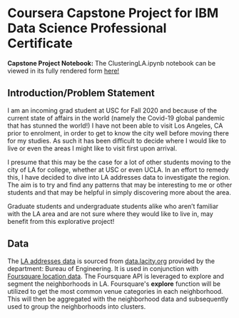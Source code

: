 # Coursera Capstone Project for IBM Data Science Professional Certificate

**Capstone Project Notebook:** The ClusteringLA.ipynb notebook can be viewed in its fully rendered form [here!](https://nbviewer.jupyter.org/github/WeyinmiA/Coursera_Capstone/blob/master/Capstone%20Project-%20Clustering%20LA/ClusteringLA.ipynb)

## Introduction/Problem Statement
I am an incoming grad student at USC for Fall 2020 and because of the current state of affairs in the world (namely the Covid-19 global pandemic that has stunned the world!) I have not been able to visit Los Angeles, CA prior to enrolment, in order to get to know the city well before moving there for my studies. As such it has been difficult to decide where I would like to live or even the areas I might like to visit first upon arrival. 

I presume that this may be the case for a lot of other students moving to the city of LA for college, whether at USC or even UCLA. In an effort to remedy this, I have decided to dive into LA addresses data to investigate the region. The aim is to try and find any patterns that may be interesting to me or other students and that may be helpful in simply discovering more about the area.

Graduate students and undergraduate students alike who aren’t familiar with the LA area and are not sure where they would like to live in, may benefit from this explorative project!

## Data
The [LA addresses data](https://catalog.data.gov/dataset/addresses-in-the-city-of-los-angeles) is sourced from [data.lacity.org](data.lacity.org) provided by the department: Bureau of Engineering. It is used in conjunction with [Foursquare location data](https://foursquare.com). The Foursquare API is leveraged to explore and segment the neighborhoods in LA. Foursquare's **explore** function will be utilized to get the most common venue categories in each neighborhood. This will then be aggregated with the neighborhood data and subsequently used to group the neighborhoods into clusters.
